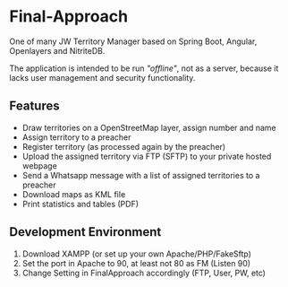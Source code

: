 # Final-Approach
One of many JW Territory Manager based on Spring Boot, Angular, Openlayers and NitriteDB.

The application is intended to be run *"offline"*, not as a server, because it lacks user management and security functionality.

## Features
- Draw territories on a OpenStreetMap layer, assign number and name
- Assign territory to a preacher
- Register territory (as processed again by the preacher)
- Upload the assigned territory via FTP (SFTP) to your private hosted webpage
- Send a Whatsapp message with a list of assigned territories to a preacher
- Download maps as KML file
- Print statistics and tables (PDF)

## Development Environment
1) Download XAMPP (or set up your own Apache/PHP/FakeSftp)
2) Set the port in Apache to 90, at least not 80 as FM (Listen 90)
3) Change Setting in FinalApproach accordingly (FTP, User, PW, etc)